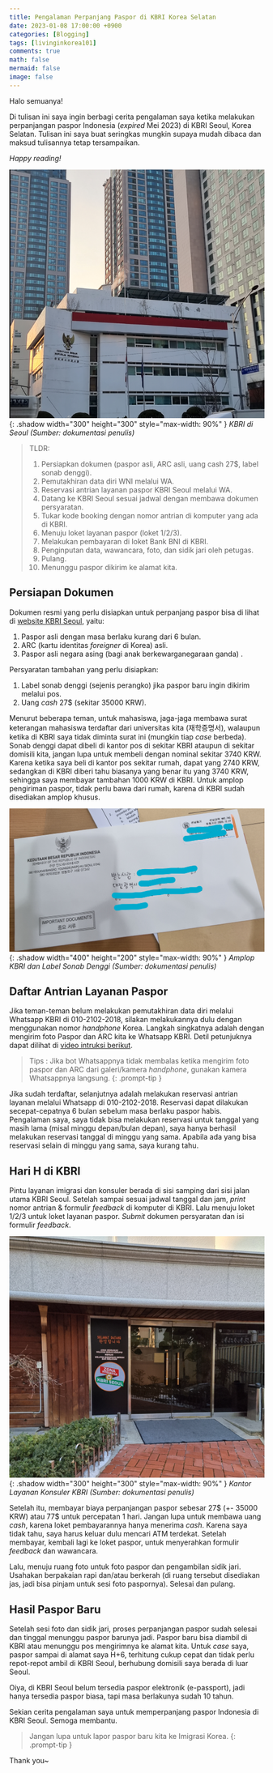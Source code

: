 ```yaml
---
title: Pengalaman Perpanjang Paspor di KBRI Korea Selatan
date: 2023-01-08 17:00:00 +0900
categories: [Blogging]
tags: [livinginkorea101]
comments: true
math: false
mermaid: false
image: false
---
```


Halo semuanya! 

Di tulisan ini saya ingin berbagi cerita pengalaman saya ketika melakukan perpanjangan paspor Indonesia (*expired* Mei 2023) di KBRI Seoul, Korea Selatan. Tulisan ini saya buat seringkas mungkin supaya mudah dibaca dan maksud tulisannya tetap tersampaikan.

*Happy reading!*

![KBRI Seoul](/assets/post/img/kbri.png){: .shadow width="300" height="300" style="max-width: 90%" }
_KBRI di Seoul (Sumber: dokumentasi penulis)_

> TLDR:
> 
> 1. Persiapkan dokumen (paspor asli, ARC asli, uang cash 27$, label sonab denggi).
> 2. Pemutakhiran data diri WNI melalui WA.
> 3. Reservasi antrian layanan paspor KBRI Seoul melalui WA.
> 4. Datang ke KBRI Seoul sesuai jadwal dengan membawa dokumen persyaratan.
> 5. Tukar kode booking dengan nomor antrian di komputer yang ada di KBRI.
> 6. Menuju loket layanan paspor (loket 1/2/3).
> 7. Melakukan pembayaran di loket Bank BNI di KBRI.
> 8. Penginputan data, wawancara, foto, dan sidik jari oleh petugas.
> 9. Pulang.
> 10. Menunggu paspor dikirim ke alamat kita.


## Persiapan Dokumen

Dokumen resmi yang perlu disiapkan untuk perpanjang paspor bisa di lihat di [website KBRI Seoul](https://kemlu.go.id/seoul/id/pages/penggantian_paspor_karena_habis_masa_berlaku/1305/about-service), yaitu:

1. Paspor asli dengan masa berlaku kurang dari 6 bulan.
2. ARC (kartu identitas *foreigner* di Korea) asli.
3. Paspor asli negara asing (bagi anak berkewarganegaraan ganda) .

Persyaratan tambahan yang perlu disiapkan:

1. Label sonab denggi (sejenis perangko) jika paspor baru ingin dikirim melalui pos.
2. Uang *cash* 27$ (sekitar 35000 KRW).

Menurut beberapa teman, untuk mahasiswa, jaga-jaga membawa surat keterangan mahasiswa terdaftar dari universitas kita (재학증명서), walaupun ketika di KBRI saya tidak diminta surat ini (mungkin tiap *case* berbeda). Sonab denggi dapat dibeli di kantor pos di sekitar KBRI ataupun di sekitar domisili kita, jangan lupa untuk membeli dengan nominal sekitar 3740 KRW. Karena ketika saya beli di kantor pos sekitar rumah, dapat yang 2740 KRW, sedangkan di KBRI diberi tahu biasanya yang benar itu yang 3740 KRW, sehingga saya membayar tambahan 1000 KRW di KBRI. Untuk amplop pengiriman paspor, tidak perlu bawa dari rumah, karena di KBRI sudah disediakan amplop khusus.

![Amplop & Sonab Denggi](/assets/post/img/amplopkbri.png){: .shadow width="400" height="200" style="max-width: 90%" }
_Amplop KBRI dan Label Sonab Denggi (Sumber: dokumentasi penulis)_

## Daftar Antrian Layanan Paspor

Jika teman-teman belum melakukan pemutakhiran data diri melalui Whatsapp KBRI di 010-2102-2018, silakan melakukannya dulu dengan menggunakan nomor *handphone* Korea. Langkah singkatnya adalah dengan mengirim foto Paspor dan ARC kita ke Whatsapp KBRI. Detil petunjuknya dapat dilihat di [video intruksi berikut](https://youtu.be/7DjluOEG4UM). 

> Tips :
> Jika bot Whatsappnya tidak membalas ketika mengirim foto paspor dan ARC dari galeri/kamera *handphone*, gunakan kamera Whatsappnya langsung.
{: .prompt-tip }

Jika sudah terdaftar, selanjutnya adalah melakukan reservasi antrian layanan melalui Whatsapp di 010-2102-2018. Reservasi dapat dilakukan secepat-cepatnya 6 bulan sebelum masa berlaku paspor habis. Pengalaman saya, saya tidak bisa melakukan reservasi untuk tanggal yang masih lama (misal minggu depan/bulan depan), saya hanya berhasil melakukan reservasi tanggal di minggu yang sama. Apabila ada yang bisa reservasi selain di minggu yang sama, saya kurang tahu.

## Hari H di KBRI

Pintu layanan imigrasi dan konsuler berada di sisi samping dari sisi jalan utama KBRI Seoul. Setelah sampai sesuai jadwal tanggal dan jam, *print* nomor antrian & formulir *feedback* di komputer di KBRI. Lalu menuju loket 1/2/3 untuk loket layanan paspor. *Submit* dokumen persyaratan dan isi formulir *feedback*. 

![Pintu](/assets/post/img/pintukonsuler.png){: .shadow width="300" height="300" style="max-width: 90%" }
_Kantor Layanan Konsuler KBRI (Sumber: dokumentasi penulis)_

Setelah itu, membayar biaya perpanjangan paspor sebesar 27$ (+- 35000 KRW) atau 77$ untuk percepatan 1 hari. Jangan lupa untuk membawa uang *cash*, karena loket pembayarannya hanya menerima *cash*. Karena saya tidak tahu, saya harus keluar dulu mencari ATM terdekat. Setelah membayar, kembali lagi ke loket paspor, untuk menyerahkan formulir *feedback* dan wawancara. 

Lalu, menuju ruang foto untuk foto paspor dan pengambilan sidik jari. Usahakan berpakaian rapi dan/atau berkerah (di ruang tersebut disediakan jas, jadi bisa pinjam untuk sesi foto paspornya). Selesai dan pulang.

 

## Hasil Paspor Baru

Setelah sesi foto dan sidik jari, proses perpanjangan paspor sudah selesai dan tinggal menunggu paspor barunya jadi. Paspor baru bisa diambil di KBRI atau menunggu pos mengirimnya ke alamat kita. Untuk *case* saya, paspor sampai di alamat saya H+6, terhitung cukup cepat dan tidak perlu repot-repot ambil di KBRI Seoul, berhubung domisili saya berada di luar Seoul.

Oiya, di KBRI Seoul belum tersedia paspor elektronik (e-passport), jadi hanya tersedia paspor biasa, tapi masa berlakunya sudah 10 tahun.

Sekian cerita pengalaman saya untuk memperpanjang paspor Indonesia di KBRI Seoul. Semoga membantu.

> Jangan lupa untuk lapor paspor baru kita ke Imigrasi Korea.
{: .prompt-tip }

Thank you~



